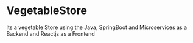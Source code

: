 # VegetableStore
Its a vegetable Store using the Java, SpringBoot and Microservices as a Backend and Reactjs as a Frontend
